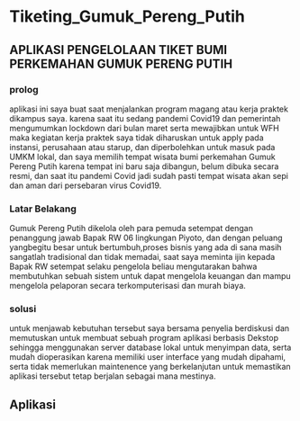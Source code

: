 # Tiketing_Gumuk_Pereng_Putih<br> 
## APLIKASI PENGELOLAAN TIKET BUMI PERKEMAHAN GUMUK PERENG PUTIH<br>
### prolog<br>
aplikasi ini saya buat saat menjalankan program magang atau kerja praktek dikampus saya. karena saat itu sedang pandemi Covid19 dan pemerintah mengumumkan lockdown dari bulan maret serta mewajibkan untuk WFH maka kegiatan kerja praktek saya tidak diharuskan untuk apply pada instansi, perusahaan atau starup, dan diperbolehkan untuk masuk pada UMKM lokal, dan saya memilih tempat wisata bumi perkemahan Gumuk Pereng Putih karena tempat ini baru saja dibangun, belum dibuka secara resmi, dan saat itu pandemi Covid jadi sudah pasti tempat wisata akan sepi dan aman dari persebaran virus Covid19. <br>
### Latar Belakang <br> 
Gumuk Pereng Putih dikelola oleh para pemuda setempat dengan penanggung jawab Bapak RW 06 lingkungan Piyoto, dan dengan peluang yangbegitu besar untuk bertumbuh,proses bisnis yang ada di sana masih sangatlah tradisional dan tidak memadai, saat saya meminta ijin kepada Bapak RW setempat selaku pengelola beliau mengutarakan bahwa membutuhkan sebuah sistem untuk dapat mengelola keuangan dan mampu mengelola pelaporan secara terkomputerisasi dan murah biaya. <br> 
### solusi <br> 
untuk menjawab kebutuhan tersebut saya bersama penyelia berdiskusi dan memutuskan untuk membuat sebuah program aplikasi berbasis Dekstop sehingga menggunakan server database lokal untuk menyimpan data, serta mudah dioperasikan karena memiliki user interface yang mudah dipahami, serta tidak memerlukan maintenence yang berkelanjutan untuk memastikan aplikasi tersebut tetap berjalan sebagai mana mestinya. <br> 
## Aplikasi <br> 

